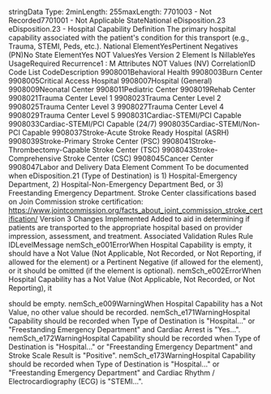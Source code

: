 

stringData Type: 2minLength: 255maxLength: 
7701003 - Not Recorded7701001 - Not Applicable
StateNational
eDisposition.23
eDisposition.23 - Hospital Capability
Definition
The primary hospital capability associated with the patient's condition for this transport (e.g., Trauma,
STEMI, Peds, etc.).
National ElementYesPertinent Negatives (PN)No
State ElementYes
NOT ValuesYes
Version 2 Element
Is NillableYes
UsageRequired
Recurrence1 : M
Attributes
NOT Values (NV)
CorrelationID
Code List
CodeDescription
9908001Behavioral Health
9908003Burn Center
9908005Critical Access Hospital
9908007Hospital (General)
9908009Neonatal Center
9908011Pediatric Center
9908019Rehab Center
9908021Trauma Center Level 1
9908023Trauma Center Level 2
9908025Trauma Center Level 3
9908027Trauma Center Level 4
9908029Trauma Center Level 5
9908031Cardiac-STEMI/PCI Capable
9908033Cardiac-STEMI/PCI Capable (24/7)
9908035Cardiac-STEMI/Non-PCI Capable
9908037Stroke-Acute Stroke Ready Hospital (ASRH)
9908039Stroke-Primary Stroke Center (PSC)
9908041Stroke-Thrombectomy-Capable Stroke Center (TSC)
9908043Stroke-Comprehensive Stroke Center (CSC)
9908045Cancer Center
9908047Labor and Delivery
Data Element Comment
To be documented when eDisposition.21 (Type of Destination) is 1) Hospital-Emergency Department, 2)
Hospital-Non-Emergency Department Bed, or 3) Freestanding Emergency Department. 
Stroke Center classifications based on Join Commission stroke certification: 
https://www.jointcommission.org/facts_about_joint_commission_stroke_certification/
Version 3 Changes Implemented
Added to aid in determining if patients are transported to the appropriate hospital based on provider impression, assessment,
and treatment.
Associated Validation Rules
Rule IDLevelMessage
nemSch_e001ErrorWhen Hospital Capability is empty, it should have a Not Value (Not Applicable, Not Recorded, or
Not Reporting, if allowed for the element) or a Pertinent Negative (if allowed for the element), or
it should be omitted (if the element is optional).
nemSch_e002ErrorWhen Hospital Capability has a Not Value (Not Applicable, Not Recorded, or Not Reporting), it

should be empty.
nemSch_e009WarningWhen Hospital Capability has a Not Value, no other value should be recorded.
nemSch_e171WarningHospital Capability should be recorded when Type of Destination is "Hospital..." or "Freestanding
Emergency Department" and Cardiac Arrest is "Yes...".
nemSch_e172WarningHospital Capability should be recorded when Type of Destination is "Hospital..." or "Freestanding
Emergency Department" and Stroke Scale Result is "Positive".
nemSch_e173WarningHospital Capability should be recorded when Type of Destination is "Hospital..." or "Freestanding
Emergency Department" and Cardiac Rhythm / Electrocardiography (ECG) is "STEMI...".